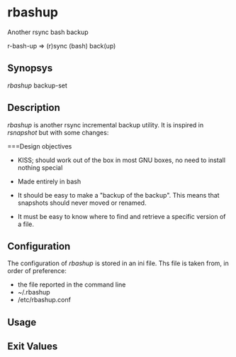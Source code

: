 rbashup
=======

Another rsync bash backup

r-bash-up => (r)sync (bash) back(up)

Synopsys
--------

*rbashup*          backup-set

Description
-----------

*rbashup* is another rsync incremental backup utility. It is inspired in 
*rsnapshot* but with some changes:

===Design objectives

 *  KISS; should work out of the box in most GNU boxes, no need to install
    nothing special

 *  Made entirely in bash

 *  It should be easy to make a "backup of the backup". This means that
    snapshots should never moved or renamed.

 *  It must be easy to know where to find and retrieve a specific version
    of a file.

Configuration
-------------

The configuration of *rbashup* is stored in an ini file. Ths file is taken from,
in order of preference:

 *  the file reported in the command line
 *  ~/.rbashup
 *  /etc/rbashup.conf

Usage
-----

Exit Values
-----------



